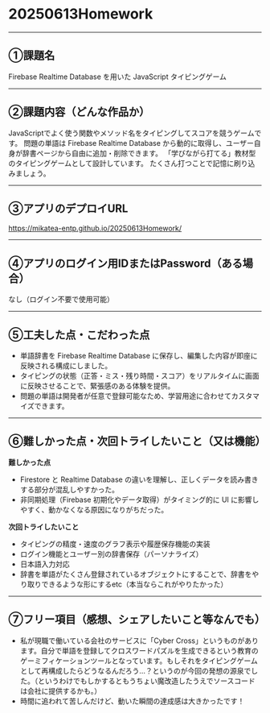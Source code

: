 # 20250613Homework

---

## ①課題名

Firebase Realtime Database を用いた JavaScript タイピングゲーム

---

## ②課題内容（どんな作品か）

JavaScriptでよく使う関数やメソッド名をタイピングしてスコアを競うゲームです。
問題の単語は Firebase Realtime Database から動的に取得し、ユーザー自身が辞書ページから自由に追加・削除できます。
「学びながら打てる」教材型のタイピングゲームとして設計しています。
たくさん打つことで記憶に刷り込みましょう。

---

## ③アプリのデプロイURL
https://mikatea-entp.github.io/20250613Homework/

---

## ④アプリのログイン用IDまたはPassword（ある場合）

なし（ログイン不要で使用可能）

---

## ⑤工夫した点・こだわった点

* 単語辞書を Firebase Realtime Database に保存し、編集した内容が即座に反映される構成にしました。
* タイピングの状態（正答・ミス・残り時間・スコア）をリアルタイムに画面に反映させることで、緊張感のある体験を提供。
* 問題の単語は開発者が任意で登録可能なため、学習用途に合わせてカスタマイズできます。

---

## ⑥難しかった点・次回トライしたいこと（又は機能）

**難しかった点**
* Firestore と Realtime Database の違いを理解し、正しくデータを読み書きする部分が混乱しやすかった。
* 非同期処理（Firebase 初期化やデータ取得）がタイミング的に UI に影響しやすく、動かなくなる原因になりがちだった。

**次回トライしたいこと**
* タイピングの精度・速度のグラフ表示や履歴保存機能の実装
* ログイン機能とユーザー別の辞書保存（パーソナライズ）
* 日本語入力対応
* 辞書を単語がたくさん登録されているオブジェクトにすることで、辞書をやり取りできるような形にするetc（本当ならこれがやりたかった）

---

## ⑦フリー項目（感想、シェアしたいこと等なんでも）

* 私が現職で働いている会社のサービスに「Cyber Cross」というものがあります。自分で単語を登録してクロスワードパズルを生成できるという教育のゲーミフィケーションツールとなっています。もしそれをタイピングゲームとして再構成したらどうなるんだろう…？というのが今回の発想の源泉でした。（というわけでもしかするともうちょい魔改造したうえでソースコードは会社に提供するかも。）
* 時間に追われて苦しんだけど、動いた瞬間の達成感は大きかったです！


